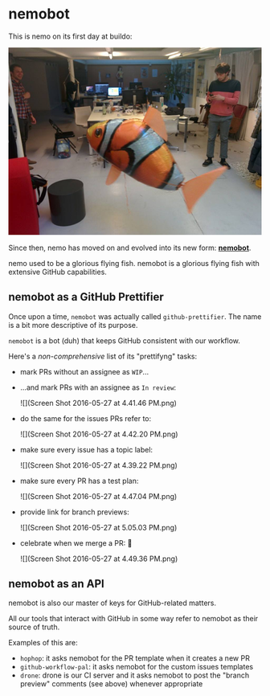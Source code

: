 # nemobot

This is nemo on its first day at buildo:

![](11043080_10205018291929051_2769601288190056165_n.jpg)

Since then, nemo has moved on and evolved into its new form: [**nemobot**](https://github.com/buildo/nemobot).

nemo used to be a glorious flying fish. nemobot is a glorious flying fish with extensive GitHub capabilities.

## nemobot as a GitHub Prettifier
Once upon a time, `nemobot` was actually called `github-prettifier`. The name is a bit more descriptive of its purpose.

`nemobot` is a bot (duh) that keeps GitHub consistent with our workflow.

Here's a *non-comprehensive* list of its "prettifyng" tasks:

- mark PRs without an assignee as `WIP`...
- ...and mark PRs with an assignee as `In review`:

  ![](Screen Shot 2016-05-27 at 4.41.46 PM.png)
  
- do the same for the issues PRs refer to:
  
  ![](Screen Shot 2016-05-27 at 4.42.20 PM.png)


- make sure every issue has a topic label:

  ![](Screen Shot 2016-05-27 at 4.39.22 PM.png)
  
- make sure every PR has a test plan:
 
  ![](Screen Shot 2016-05-27 at 4.47.04 PM.png)
  
- provide link for branch previews:

  ![](Screen Shot 2016-05-27 at 5.05.03 PM.png)
  
- celebrate when we merge a PR: 🎉
   
  ![](Screen Shot 2016-05-27 at 4.49.36 PM.png)
  
## nemobot as an API
nemobot is also our master of keys for GitHub-related matters.

All our tools that interact with GitHub in some way refer to nemobot as their source of truth.

Examples of this are:

- `hophop`: it asks nemobot for the PR template when it creates a new PR
- `github-workflow-pal`: it asks nemobot for the custom issues templates
- `drone`: drone is our CI server and it asks nemobot to post the "branch preview" comments (see above) whenever appropriate
